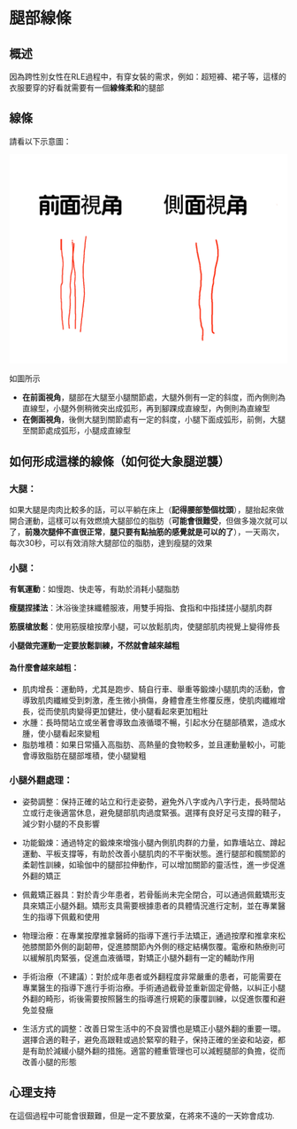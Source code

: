 # 腿部線條

## 概述

因為跨性別女性在RLE過程中，有穿女裝的需求，例如：超短褲、裙子等，這樣的衣服要穿的好看就需要有一個**線條柔和**的腿部

## 線條

請看以下示意圖：

![](img/legs.jpg)

如圖所示

- **在前面視角**，腿部在大腿至小腿關節處，大腿外側有一定的斜度，而內側則為直線型，小腿外側稍微突出成弧形，再到腳踝成直線型，內側則為直線型
- **在側面視角**，後側大腿到關節處有一定的斜度，小腿下面成弧形，前側，大腿至關節處成弧形，小腿成直線型



## 如何形成這樣的線條（如何從大象腿逆襲）

### 大腿：

如果大腿是肉肉比較多的話，可以平躺在床上（**記得腰部墊個枕頭**），腿抬起來做開合運動，這樣可以有效燃燒大腿部位的脂肪（**可能會很難受**，但做多幾次就可以了，**前幾次腿伸不直很正常**，**腿只要有點抽筋的感覺就是可以的了**），一天兩次，每次30秒，可以有效消除大腿部位的脂肪，達到瘦腿的效果

### 小腿：

**有氧運動**：如慢跑、快走等，有助於消耗小腿脂肪

**瘦腿捏揉法**：沐浴後塗抹纖體服液，用雙手拇指、食指和中指揉搓小腿肌肉群

**筋膜槍放鬆**：使用筋膜槍按摩小腿，可以放鬆肌肉，使腿部肌肉視覺上變得修長

**小腿做完運動一定要放鬆訓練，不然就會越來越粗**

#### 為什麼會越來越粗：

- 肌肉增長：運動時，尤其是跑步、騎自行車、舉重等鍛煉小腿肌肉的活動，會導致肌肉纖維受到刺激，產生微小損傷，身體會產生修覆反應，使肌肉纖維增長，從而使肌肉變得更加健壯，使小腿看起來更加粗壯
- 水腫：長時間站立或坐著會導致血液循環不暢，引起水分在腿部積累，造成水腫，使小腿看起來變粗
- 脂肪堆積：如果日常攝入高脂肪、高熱量的食物較多，並且運動量較小，可能會導致脂肪在腿部堆積，使小腿變粗

### 小腿外翻處理：

- 姿勢調整：保持正確的站立和行走姿勢，避免外八字或內八字行走，長時間站立或行走後適當休息，避免腿部肌肉過度緊張。選擇有良好足弓支撐的鞋子，減少對小腿的不良影響

- 功能鍛煉：通過特定的鍛煉來增強小腿內側肌肉群的力量，如靠墻站立、蹲起運動、平板支撐等，有助於改善小腿肌肉的不平衡狀態。進行腿部和髖關節的柔韌性訓練，如瑜伽中的腿部拉伸動作，可以增加關節的靈活性，進一步促進外翻的矯正

- 佩戴矯正器具：對於青少年患者，若骨骺尚未完全閉合，可以通過佩戴矯形支具來矯正小腿外翻。矯形支具需要根據患者的具體情況進行定制，並在專業醫生的指導下佩戴和使用

- 物理治療：在專業按摩推拿醫師的指導下進行手法矯正，通過按摩和推拿來松弛膝關節外側的副韌帶，促進膝關節內外側的穩定結構恢覆。電療和熱療則可以緩解肌肉緊張，促進血液循環，對矯正小腿外翻有一定的輔助作用

- 手術治療（不建議）：對於成年患者或外翻程度非常嚴重的患者，可能需要在專業醫生的指導下進行手術治療。手術通過截骨並重新固定骨骼，以糾正小腿外翻的畸形，術後需要按照醫生的指導進行規範的康覆訓練，以促進恢覆和避免並發癥

- 生活方式的調整：改善日常生活中的不良習慣也是矯正小腿外翻的重要一環。選擇合適的鞋子，避免高跟鞋或過於緊窄的鞋子，保持正確的坐姿和站姿，都是有助於減緩小腿外翻的措施。適當的體重管理也可以減輕腿部的負擔，從而改善小腿的形態

## 心理支持

在這個過程中可能會很艱難，但是一定不要放棄，在將來不遠的一天妳會成功.

